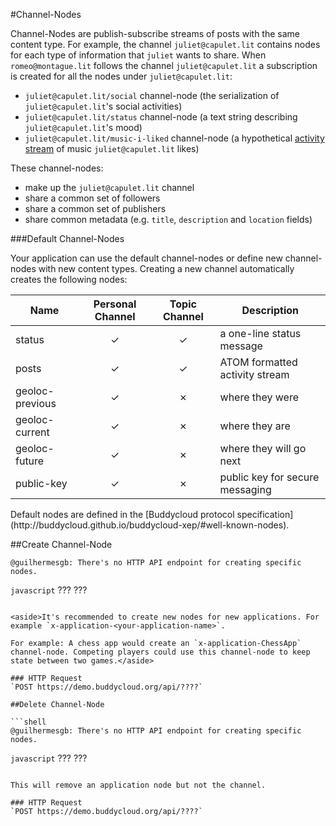 #Channel-Nodes

Channel-Nodes are publish-subscribe streams of posts with the same content type. For example, the channel `juliet@capulet.lit` contains nodes for each type of information that `juliet` wants to share. When `romeo@montague.lit` follows the channel `juliet@capulet.lit` a subscription is created for all the nodes under `juliet@capulet.lit`:

- `juliet@capulet.lit/social` channel-node (the serialization of `juliet@capulet.lit`'s social activities)
- `juliet@capulet.lit/status` channel-node (a text string describing `juliet@capulet.lit`'s mood)
- `juliet@capulet.lit/music-i-liked` channel-node (a hypothetical [activity stream](http://activitystrea.ms/specs/json/1.0/) of music `juliet@capulet.lit` likes)

These channel-nodes:

- make up the `juliet@capulet.lit` channel
- share a common set of followers
- share a common set of publishers
- share common metadata (e.g. `title`, `description` and `location` fields)

###Default Channel-Nodes

Your application can use the default channel-nodes or define new channel-nodes with new content types. Creating a new channel automatically creates the following nodes:

Name             | Personal Channel |Topic Channel | Description 
-----------------|:---------------: |:------------:|----------------
status           | ✓                | ✓            | a one-line status message 
posts            | ✓                | ✓            | ATOM formatted activity stream 
geoloc-previous  | ✓                | ✗            | where they were              
geoloc-current   | ✓                | ✗            | where they are              
geoloc-future    | ✓                | ✗            | where they will go next   
public-key       | ✓                | ✗            | public key for secure messaging

<aside>Default nodes are defined in the [Buddycloud protocol specification](http://buddycloud.github.io/buddycloud-xep/#well-known-nodes).</aside>

##Create Channel-Node

```shell
@guilhermesgb: There's no HTTP API endpoint for creating specific nodes.
```

```javascript```
???
???
```

<aside>It's recommended to create new nodes for new applications. For example `x-application-<your-application-name>`.

For example: A chess app would create an `x-application-ChessApp` channel-node. Competing players could use this channel-node to keep state between two games.</aside>

### HTTP Request
`POST https://demo.buddycloud.org/api/????`

##Delete Channel-Node

```shell
@guilhermesgb: There's no HTTP API endpoint for creating specific nodes.
```

```javascript```
???
???
```

This will remove an application node but not the channel.

### HTTP Request
`POST https://demo.buddycloud.org/api/????`
